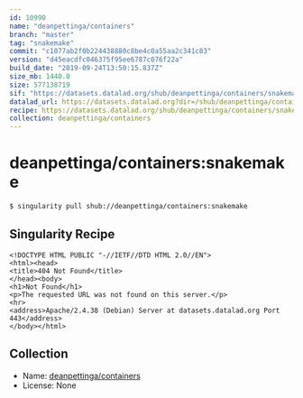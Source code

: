 ```yaml
---
id: 10990
name: "deanpettinga/containers"
branch: "master"
tag: "snakemake"
commit: "c1077ab2f0b224438880c8be4c0a55aa2c341c83"
version: "d45eacdfc046375f95ee6787c076f22a"
build_date: "2019-09-24T13:50:15.837Z"
size_mb: 1440.0
size: 577138719
sif: "https://datasets.datalad.org/shub/deanpettinga/containers/snakemake/2019-09-24-c1077ab2-d45eacdf/d45eacdfc046375f95ee6787c076f22a.sif"
datalad_url: https://datasets.datalad.org?dir=/shub/deanpettinga/containers/snakemake/2019-09-24-c1077ab2-d45eacdf/
recipe: https://datasets.datalad.org/shub/deanpettinga/containers/snakemake/2019-09-24-c1077ab2-d45eacdf/Singularity
collection: deanpettinga/containers
---
```


# deanpettinga/containers:snakemake

```bash
$ singularity pull shub://deanpettinga/containers:snakemake
```

## Singularity Recipe

```singularity
<!DOCTYPE HTML PUBLIC "-//IETF//DTD HTML 2.0//EN">
<html><head>
<title>404 Not Found</title>
</head><body>
<h1>Not Found</h1>
<p>The requested URL was not found on this server.</p>
<hr>
<address>Apache/2.4.38 (Debian) Server at datasets.datalad.org Port 443</address>
</body></html>
```

## Collection

 - Name: [deanpettinga/containers](https://github.com/deanpettinga/containers)
 - License: None

